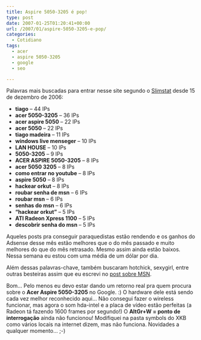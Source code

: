 ```yaml
---
title: Aspire 5050-3205 é pop!
type: post
date: 2007-01-25T01:20:41+00:00
url: /2007/01/aspire-5050-3205-e-pop/
categories:
  - Cotidiano
tags:
  - acer
  - aspire 5050-3205
  - google
  - seo

---
```

Palavras mais buscadas para entrar nesse site segundo o [Slimstat][1] desde 15 de dezembro de 2006:

  * **tiago** – 44 IPs
  * **acer 5050-3205** – 36 IPs
  * **acer aspire 5050** – 22 IPs
  * **acer 5050** – 22 IPs
  * **tiago madeira** – 11 IPs
  * **windows live menseger** – 10 IPs
  * **LAN HOUSE** – 10 IPs
  * **5050-3205** – 9 IPs
  * **ACER ASPIRE 5050-3205** – 8 IPs
  * **acer 5050 3205** – 8 IPs
  * **como entrar no youtube** – 8 IPs
  * **aspire 5050** – 8 IPs
  * **hackear orkut** – 8 IPs
  * **roubar senha de msn** – 6 IPs
  * **roubar msn** – 6 IPs
  * **senhas do msn** – 6 IPs
  * **“hackear orkut”** – 5 IPs
  * **ATI Radeon Xpress 1100** – 5 IPs
  * **descobrir senha do msn** – 5 IPs

Aqueles posts pra conseguir paraquedistas estão rendendo e os ganhos do Adsense desse mês estão melhores que o do mês passado e muito melhores do que do mês retrasado. Mesmo assim ainda estão baixos. Nessa semana eu estou com uma média de um dólar por dia.

Além dessas palavras-chave, também buscaram hotchick, sexygirl, entre outras besteiras assim que eu escrevi no [post sobre MSN][2].

Bom… Pelo menos eu devo estar dando um retorno real pra quem procura sobre o **Acer Aspire 5050-3205** no Google. :) O hardware dele está sendo cada vez melhor reconhecido aqui… Não consegui fazer o wireless funcionar, mas agora o som hda-intel e a placa de vídeo estão perfeitas (a Radeon tá fazendo 1600 frames por segundo!) O **AltGr+W = ponto de interrogação** ainda não funcionou! Modifiquei na pasta symbols do XKB como vários locais na internet dizem, mas não funciona. Novidades a qualquer momento… ;-)

 [1]: http://wettone.com/code/slimstat
 [2]: http://tiagomadeira.net/2007/01/12/como-roubar-senhas-de-msn/

